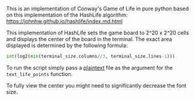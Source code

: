 This is an implementation of Conway's Game of Life in pure python based on this implementation of the HashLife algorithm: https://johnhw.github.io/hashlife/index.md.html

This implementation of HashLife sets the game board to 2^20 x 2^20 cells and displays the center of the board in the terminal. The exact area displayed is determined by the following formula:

```python
int(log2(min(terminal_size.columns//3, terminal_size.lines-1)))
```

To run the script simply pass a [plaintext](https://conwaylife.com/wiki/Plaintext) file as the argument for the `text_life_points`
function.

To fully view the center you might need to significantly decrease the font size.
